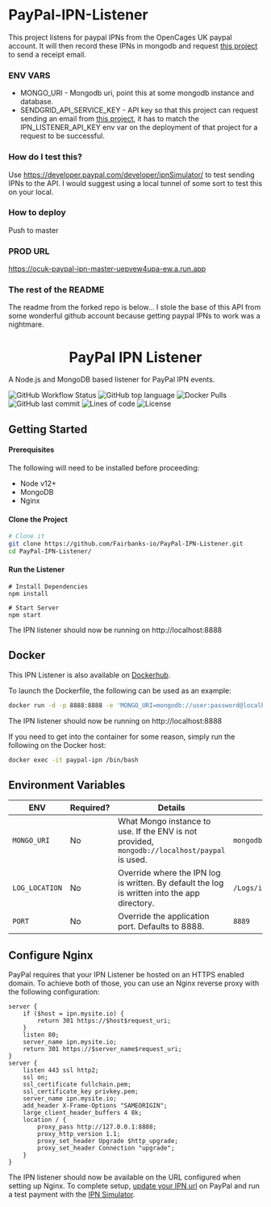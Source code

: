 # PayPal-IPN-Listener
This project listens for paypal IPNs from the OpenCages UK paypal account. It will then record these IPNs in mongodb and request [this project](https://github.com/otwarteklatki/uk-sendgrid-api) to send a receipt email. 

### ENV VARS
- MONGO_URI - Mongodb uri, point this at some mongodb instance and database.
- SENDGRID_API_SERVICE_KEY - API key so that this project can request sending an email from [this project](https://github.com/otwarteklatki/uk-sendgrid-api), it has to match the IPN_LISTENER_API_KEY env var on the deployment of that project for a request to be successful. 

### How do I test this?
Use https://developer.paypal.com/developer/ipnSimulator/ to test sending IPNs to the API. I would suggest using a local tunnel of some sort to test this on your local. 

### How to deploy
Push to master

### PROD URL
https://ocuk-paypal-ipn-master-uepvew4upa-ew.a.run.app

### The rest of the README
The readme from the forked repo is below... I stole the base of this API from some wonderful github account because getting paypal IPNs to work was a nightmare. 

<h1 align="center">
  PayPal IPN Listener
</h1>

A Node.js and MongoDB based listener for PayPal IPN events.

![GitHub Workflow Status](<https://img.shields.io/github/workflow/status/Fairbanks-io/PayPal-IPN-Listener/Create%20Release(s)?label=Docker%20Build>)
![GitHub top language](https://img.shields.io/github/languages/top/Fairbanks-io/PayPal-IPN-Listener.svg)
![Docker Pulls](https://img.shields.io/docker/pulls/fairbanksio/paypal-ipn-listener.svg)
![GitHub last commit](https://img.shields.io/github/last-commit/Fairbanks-io/PayPal-IPN-Listener.svg)
![Lines of code](https://img.shields.io/tokei/lines/github/jonfairbanks/docker-node-init)
![License](https://img.shields.io/github/license/Fairbanks-io/PayPal-IPN-Listener.svg)

## Getting Started

#### Prerequisites

The following will need to be installed before proceeding:

- Node v12+
- MongoDB
- Nginx

#### Clone the Project

```sh
# Clone it
git clone https://github.com/Fairbanks-io/PayPal-IPN-Listener.git
cd PayPal-IPN-Listener/
```

#### Run the Listener

```
# Install Dependencies
npm install

# Start Server
npm start
```

The IPN listener should now be running on http://localhost:8888

## Docker

This IPN Listener is also available on [Dockerhub](https://hub.docker.com/r/fairbanksio/paypal-ipn-listener).

To launch the Dockerfile, the following can be used as an example:

```sh
docker run -d -p 8888:8888 -e 'MONGO_URI=mongodb://user:password@localhost:27018/paypal' --restart unless-stopped --name 'paypal-ipn' fairbanksio/paypal-ipn-listener
```

The IPN listener should now be running on http://localhost:8888

If you need to get into the container for some reason, simply run the following on the Docker host:

```sh
docker exec -it paypal-ipn /bin/bash
```

## Environment Variables

| ENV            | Required? | Details                                                                                       | Example                                          |
| -------------- | --------- | --------------------------------------------------------------------------------------------- | ------------------------------------------------ |
| `MONGO_URI`    | No        | What Mongo instance to use. If the ENV is not provided, `mongodb://localhost/paypal` is used. | `mongodb://user:password@localhost:27018/paypal` |
| `LOG_LOCATION` | No        | Override where the IPN log is written. By default the log is written into the app directory.  | `/Logs/ipn.log`                                  |
| `PORT`         | No        | Override the application port. Defaults to 8888.                                              | `8889`                                           |

## Configure Nginx

PayPal requires that your IPN Listener be hosted on an HTTPS enabled domain. To achieve both of those, you can use an Nginx reverse proxy with the following configuration:

```
server {
    if ($host = ipn.mysite.io) {
        return 301 https://$host$request_uri;
    }
    listen 80;
    server_name ipn.mysite.io;
    return 301 https://$server_name$request_uri;
}
server {
    listen 443 ssl http2;
    ssl on;
    ssl_certificate fullchain.pem;
    ssl_certificate_key privkey.pem;
    server_name ipn.mysite.io;
    add_header X-Frame-Options "SAMEORIGIN";
    large_client_header_buffers 4 8k;
    location / {
        proxy_pass http://127.0.0.1:8888;
        proxy_http_version 1.1;
        proxy_set_header Upgrade $http_upgrade;
        proxy_set_header Connection "upgrade";
    }
}
```

The IPN listener should now be available on the URL configured when setting up Nginx. To complete setup, [update your IPN url](https://developer.paypal.com/docs/classic/ipn/integration-guide/IPNSetup/) on PayPal and run a test payment with the [IPN Simulator](https://developer.paypal.com/developer/ipnSimulator/).
